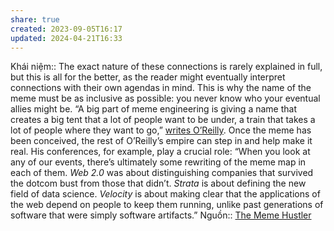 ```yaml
---
share: true
created: 2023-09-05T16:17
updated: 2024-04-21T16:33
---
```

Khái niệm:: 
The exact nature of these connections is rarely explained in full, but this is all for the better, as the reader might eventually interpret connections with their own agendas in mind. This is why the name of the meme must be as inclusive as possible: you never know who your eventual allies might be. “A big part of meme engineering is giving a name that creates a big tent that a lot of people want to be under, a train that takes a lot of people where they want to go,” [writes O’Reilly](http://www.slideshare.net/timoreilly/language-is-a-map-pdf-with-notes). Once the meme has been conceived, the rest of O’Reilly’s empire can step in and help make it real. His conferences, for example, play a crucial role: “When you look at any of our events, there’s ultimately some rewriting of the meme map in each of them. _Web 2.0_ was about distinguishing companies that survived the dotcom bust from those that didn’t. _Strata_ is about defining the new field of data science. _Velocity_ is about making clear that the applications of the web depend on people to keep them running, unlike past generations of software that were simply software artifacts.”
Nguồn:: [The Meme Hustler](https://thebaffler.com/salvos/the-meme-hustler)